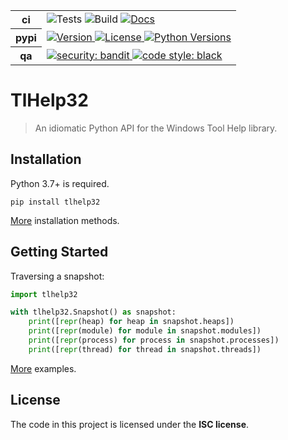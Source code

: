 <table>
  <tr>
    <th>ci</th>
    <td>
      <a>
        <img alt="Tests" src="https://img.shields.io/github/workflow/status/demberto/tlhelp32/test?label=tests"/>
      </a>
      <a>
        <img alt="Build" src="https://img.shields.io/github/workflow/status/demberto/tlhelp32/release"/>
      </a>
      <a href="https://tlhelp32.rtfd.io/en/latest">
        <img alt="Docs" src="https://readthedocs.org/projects/tlhelp32/badge/?version=latest"/>
      </a>
    </td>
  </tr>
  <tr>
    <th>pypi</th>
    <td>
      <a href="https://github.com/demberto/tlhelp32/releases">
        <img alt="Version" src="https://img.shields.io/pypi/v/tlhelp32"/>
      </a>
      <a href="https://github.com/demberto/tlhelp32/blob/master/LICENSE">
        <img alt="License" src="https://img.shields.io/pypi/l/tlhelp32"/>
      </a>
      <a href="https://pypi.org/project/tlhelp32/#history">
        <img alt="Python Versions" src="https://img.shields.io/pypi/pyversions/tlhelp32"/>
      </a>
    </td>
  </tr>
  <tr>
    <th>qa</th>
    <td>
      <a href="https://github.com/PyCQA/bandit">
        <img alt="security: bandit" src="https://img.shields.io/badge/security-bandit-yellow.svg"/>
      </a>
      <a href="https://github.com/psf/black">
        <img alt="code style: black" src="https://img.shields.io/badge/code%20style-black-black.svg"/>
      </a>
    </td>
  </tr>
</table>

# TlHelp32

> An idiomatic Python API for the Windows Tool Help library.

## Installation

Python 3.7+ is required.

```
pip install tlhelp32
```

[More](https://tlhelp32.rtfd.io/en/latest/installation) installation methods.

## Getting Started

Traversing a snapshot:

```python
import tlhelp32

with tlhelp32.Snapshot() as snapshot:
    print([repr(heap) for heap in snapshot.heaps])
    print([repr(module) for module in snapshot.modules])
    print([repr(process) for process in snapshot.processes])
    print([repr(thread) for thread in snapshot.threads])
```

[More](https://github.com/demberto/tlhelp32/tree/master/examples) examples.

## License

The code in this project is licensed under the **ISC license**.
